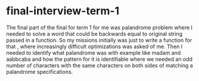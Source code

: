 # final-interview-term-1

The final part of the final for term 1 for me was palandrome problem where I needed to solve a word that could be backwards equal to original string passed in a function. So my missions initially was just to write a function for that , where increasingly difficult optimizations was asked of me. Then I needed to identify what palandrome was with example like madam and aabbcaba and how the pattern for it is identifiable where we needed an odd number of characters with the same characters on both sides of matching a palandrome specifications.

